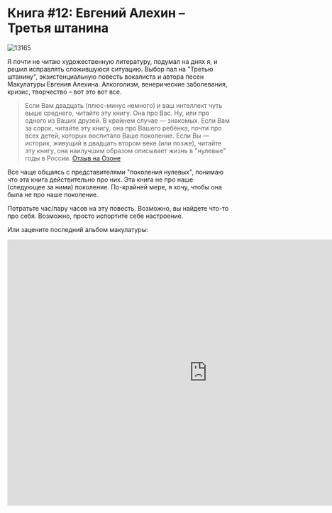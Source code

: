 # Книга #12: Евгений Алехин – Третья штанина

![13165](https://vlaim.s3.amazonaws.com/uploads/2016/07/13165-300x222.jpg)

Я почти не читаю художественную литературу, подумал на днях я, и решил исправлять сложившуюся ситуацию. Выбор пал на "Третью штанину", экзистенциальную повесть вокалиста и автора песен Макулатуры Евгения Алехина. Алкоголизм, венерические заболевания, кризис, творчество – вот это вот все. 

> Если Вам двадцать (плюс-минус немного) и ваш интеллект чуть выше среднего, читайте эту книгу. Она про Вас. Ну, или про одного из Ваших друзей. В крайнем случае — знакомых. Если Вам за сорок, читайте эту книгу, она про Вашего ребёнка, почти про всех детей, которых воспитало Ваше поколение. Если Вы — историк, живущий в двадцать втором веке (или позже), читайте эту книгу, она наилучшим образом описывает жизнь в "нулевые" годы в России. [Отзыв на Озоне](http://www.ozon.ru/context/detail/id/6277087/)

Все чаще общаясь с представителями "поколения нулевых", понимаю что эта книга действительно про них.
Эта книга не про наше (следующее за ними) поколение.  По-крайней мере, я хочу, чтобы она была не про наше поколение. 

Потратьте час/пару часов на эту повесть. Возможно, вы найдете что-то про себя. Возможно, просто испортите себе настроение. 

Или зацените последний альбом макулатуры: 

<iframe style="border: none; width: 900px; height: 600px;" src="https://music.yandex.ru/iframe/#album/3413222/" width="900" height="600" frameborder="0">Слушайте <a href="https://music.yandex.ru/album/3413222">пляж</a> — <a href="https://music.yandex.ru/artist/4313173">макулатура</a> на Яндекс.Музыке</iframe>